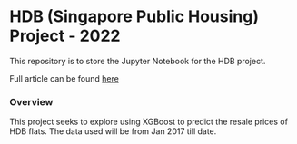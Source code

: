 # HDB (Singapore Public Housing) Project - 2022

This repository is to store the Jupyter Notebook for the HDB project. 

Full article can be found [here](medium.com/@nigellimmm/using-xgboost-to-predict-singapore-hdb-home-resale-prices-2022-8d8ec8c578f4)

### Overview
This project seeks to explore using XGBoost to predict the resale prices of HDB flats. The data used will be from Jan 2017 till date. 

